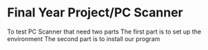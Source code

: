 # Final Year Project/PC Scanner
To test PC Scanner that need two parts
The first part is to set up the environment 
The second part is to install our program



